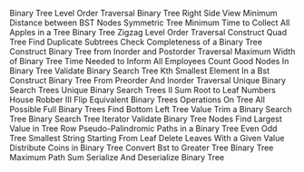 <!-- Binary Tree Inorder Traversal	 -->
<!-- Binary Tree Preorder Traversal -->
<!-- Binary Tree Postorder Traversal -->
<!-- Invert Binary Tree -->
<!-- Maximum Depth of Binary Tree -->
<!-- Diameter of Binary Tree -->
<!-- Balanced Binary Tree -->
<!-- Same Tree -->
<!-- Subtree of Another Tree -->
<!-- Convert Sorted Array to Binary Search Tree -->
<!-- Merge Two Binary Trees -->
<!-- Path Sum -->
<!-- Range Sum of BST -->
<!-- Leaf-Similar Trees -->
<!-- Evaluate Boolean Binary Tree -->
<!-- Construct String From Binary Tree -->
<!-- Lowest Common Ancestor of a Binary Search Tree -->
<!-- Insert into a Binary Search Tree -->
<!-- Delete Node in a BST -->
Binary Tree Level Order Traversal
Binary Tree Right Side View
Minimum Distance between BST Nodes
Symmetric Tree
Minimum Time to Collect All Apples in a Tree
Binary Tree Zigzag Level Order Traversal
Construct Quad Tree
Find Duplicate Subtrees
Check Completeness of a Binary Tree
Construct Binary Tree from Inorder and Postorder Traversal
Maximum Width of Binary Tree
Time Needed to Inform All Employees
Count Good Nodes In Binary Tree
Validate Binary Search Tree
Kth Smallest Element In a Bst
Construct Binary Tree From Preorder And Inorder Traversal
Unique Binary Search Trees
Unique Binary Search Trees II
Sum Root to Leaf Numbers
House Robber III
Flip Equivalent Binary Trees
Operations On Tree
All Possible Full Binary Trees
Find Bottom Left Tree Value
Trim a Binary Search Tree
Binary Search Tree Iterator
Validate Binary Tree Nodes
Find Largest Value in Tree Row
Pseudo-Palindromic Paths in a Binary Tree
Even Odd Tree
Smallest String Starting From Leaf
Delete Leaves With a Given Value
Distribute Coins in Binary Tree
Convert Bst to Greater Tree
Binary Tree Maximum Path Sum
Serialize And Deserialize Binary Tree
